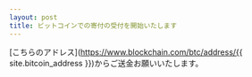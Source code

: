 ```yaml
---
layout: post
title: ビットコインでの寄付の受付を開始いたします
---
```


[こちらのアドレス](https://www.blockchain.com/btc/address/{{ site.bitcoin_address }})からご送金お願いいたします。
